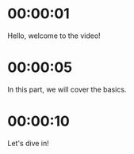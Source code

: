 # 00:00:01
Hello, welcome to the video!

# 00:00:05
In this part, we will cover the basics.

# 00:00:10
Let's dive in!
